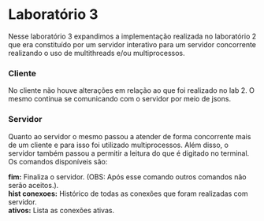 # Laboratório 3

Nesse laboratório 3 expandimos a implementação realizada no laboratório 2 que era constituído por um servidor interativo
para um servidor concorrente realizando o uso de multithreads e/ou multiprocessos.

### Cliente

No cliente não houve alterações em relação ao que foi realizado no lab 2.
O mesmo continua se comunicando com o servidor por meio de jsons.

### Servidor

Quanto ao servidor o mesmo passou a atender de forma concorrente mais de um cliente
e para isso foi utilizado multiprocessos. Além disso, o servidor também passou a permitir a leitura do que é digitado no terminal.
Os comandos disponíveis são:

<b>fim:</b> Finaliza o servidor. (OBS: Após esse comando outros comandos não serão aceitos.).<br>
<b>hist conexoes:</b> Histórico de todas as conexões que foram realizadas com servidor.<br>
<b>ativos:</b> Lista as conexões ativas.<br>

